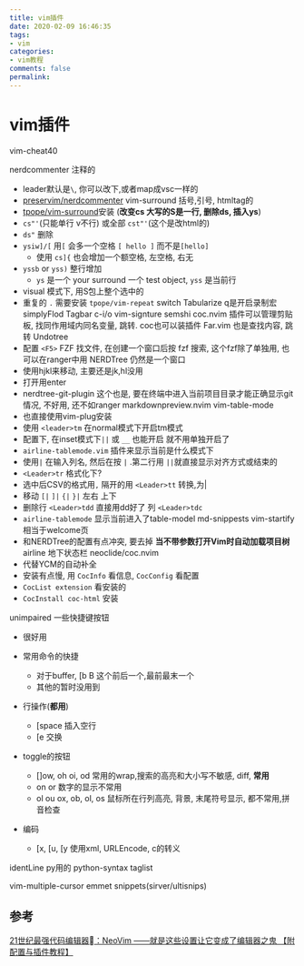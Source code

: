 ```yaml
---
title: vim插件
date: 2020-02-09 16:46:35
tags:
- vim
categories:
- vim教程
comments: false
permalink:
---
```


# vim插件


vim-cheat40

nerdcommenter 注释的
  - leader默认是`\`, 你可以改下,或者map成vsc一样的
  - [preservim/nerdcommenter](https://github.com/preservim/nerdcommenter)
vim-surround 括号,引号, htmltag的
  - [tpope/vim-surround](https://github.com/tpope)安装 (**改变cs 大写的S是一行, 删除ds, 插入ys**)
  - `cs"'`(只能单行 v不行) 或全部 `cst"'`(这个是改html的)
  - `ds"` 删除
  - `ysiw]/[` 用`[` 会多一个空格 `[ hello ]` 而不是`[hello]`
    - 使用 `cs]{` 也会增加一个额空格, 左空格, 右无
  - `yssb` or `yss)` 整行增加
    - `ys` 是一个 your surround 一个 test object, `yss` 是当前行
  - visual 模式下, 用S包上整个选中的
  - 重复的 `.` 需要安装 `tpope/vim-repeat`
switch
Tabularize
q是开启录制宏
simplyFlod
Tagbar c-i/o
vim-signture
semshi
coc.nvim 插件可以管理剪贴板, 找同作用域内同名变量, 跳转. coc也可以装插件
Far.vim 也是查找内容, 跳转
Undotree
  - 配置 `<F5>`
FZF 找文件, 在创建一个窗口后按 fzf 搜索, 这个fzf除了单独用, 也可以在ranger中用
NERDTree 仍然是一个窗口
  - 使用hjkl来移动, 主要还是jk,hl没用
  - 打开用enter
  - nerdtree-git-plugin 这个也是, 要在终端中进入当前项目目录才能正确显示git情况, 不好用, 还不如ranger
markdownpreview.nvim
vim-table-mode
  - 也直接使用vim-plug安装
  - 使用 `<leader>tm` 在normal模式下开启tm模式
  - 配置下, 在inset模式下`||` 或 `__` 也能开启 就不用单独开启了
  - `airline-tablemode.vim` 插件来显示当前是什么模式下
  - 使用`|` 在输入列名, 然后在按 `|` .第二行用 `||`就直接显示对齐方式或结束的
  - `<Leader>tr` 格式化下?
  - 选中后CSV的格式用`,` 隔开的用 `<Leader>tt` 转换,为|
  - 移动 `[|` `]|` `{|` `}|` 左右 上下
  - 删除行 `<Leader>tdd` 直接用dd好了 列 `<Leader>tdc`
  - `airline-tablemode` 显示当前进入了table-model
md-snippests
vim-startify 相当于welcome页
  - 和NERDTree的配置有点冲突, 要去掉 **当不带参数打开Vim时自动加载项目树**
airline 地下状态栏
neoclide/coc.nvim
  - 代替YCM的自动补全
  - 安装有点慢, 用 `CocInfo` 看信息, `CocConfig` 看配置
  - `CocList extension` 看安装的
  - `CocInstall coc-html` 安装

unimpaired 一些快捷键按钮
  - 很好用

- 常用命令的快捷
  - 对于buffer, [b B 这个前后一个,最前最末一个
  - 其他的暂时没用到
- 行操作(**都用**)
  - [space 插入空行
  - [e 交换
- toggle的按钮
  - []ow, oh oi, od 常用的wrap,搜索的高亮和大小写不敏感, diff, **常用**
  - on or 数字的显示不常用
  - ol ou ox, ob, ol, os 鼠标所在行列高亮, 背景, 末尾符号显示, 都不常用,拼音检查
- 编码
  - [x, [u, [y 使用xml, URLEncode, c的转义

identLine py用的
python-syntax
taglist

vim-multiple-cursor
emmet
snippets(sirver/ultisnips)



## 参考

[21世纪最强代码编辑器：NeoVim ——就是这些设置让它变成了编辑器之鬼 【附配置与插件教程】](https://www.bilibili.com/video/av67091857)
